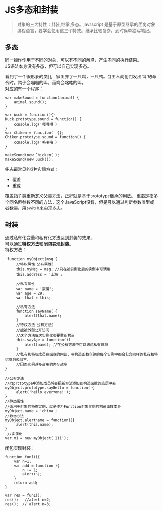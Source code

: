 # JS多态和封装
> 对象的三大特性：封装,继承,多态。javascript 是基于原型继承的面向对象编程语言，要学会使用这三个特效。继承比较复杂，到时候单独写笔记。

## 多态
同一操作作用于不同的对象，可以有不同的解释，产生不同的执行结果。  
JS语法本身没有多态，但可以自己实现多态。    


看到了一个很形象的类比：家里养了一只鸡，一只鸭。当主人向他们发出‘叫’的命令时。鸭子会嘎嘎的叫，而鸡会咯咯的叫。  
对应的有一个程序：  
	
	var makeSound = function(animal) {
	    animal.sound();
	}
	
	var Duck = function(){}
	Duck.prototype.sound = function() {
	    console.log('嘎嘎嘎')
	}
	var Chiken = function() {};
	Chiken.prototype.sound = function() {
	    console.log('咯咯咯')
	}
	
	makeSound(new Chicken());
	makeSound(new Duck());


多态最常见的2种实现方式：

- 覆盖
- 重载

覆盖指子类重新定义父类方法，正好就是基于prototype继承的用法。
重载是指多个同名但参数不同的方法，这个JavaScript没有，但是可以通过判断参数类型或者数量，用switch来实现多态。

## 封装
通过私有化变量和私有化方法达到封装的效果。  
可以通过**特权方法**和**闭包实现封装**。  
特权方法：

 	 function myObject(msg){
         //特权属性(公有属性)
	     this.myMsg = msg; //只在被实例化后的实例中可调用
	     this.address = '上海';
	     
	     //私有属性
	     var name = '豪情';
	     var age = 29;
	     var that = this;
	     
	     //私有方法
	     function sayName(){
	         alert(that.name);
	     }
	     //特权方法(公有方法)
	     //能被外部公开访问
	     //这个方法每次实例化都要重新构造
	     this.sayAge = function(){
	         alert(name); //在公有方法中可以访问私有成员
	     }
	     //私有和特权成员在函数的内部，在构造函数创建的每个实例中都会包含同样的私有和特权成员的副本，
	     //因而实例越多占用的内存越多
	}

	//公有方法
	//向prototype中添加成员将会把新方法添加到构造函数的底层中去
	myObject.prototype.sayHello = function(){
		 alert('hello everyone!');
	}
	//静态属性
	//适用于对象的特殊实例，就是作为Function对象实例的构造函数本身
	myObject.name = 'china';
    //静态方法
	myObject.alertname = function(){
		 alert(this.name);
	}
	 //实例化
	var m1 = new myObject('111');

闭包实现封装：

	function fun1(){
		var n=1;
		var add = function(){
			n += 1;
	  		alert(n);
		}
	    return add;
	}
	
	var res = fun1();
	res();	 //alert n=2;
	res();	// alert n=3;